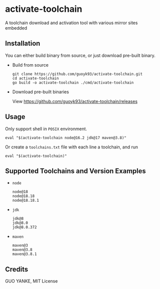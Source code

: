 # activate-toolchain

A toolchain download and activation tool with various mirror sites embedded

## Installation

You can either build binary from source, or just download pre-built binary.

* Build from source

    ```shell
   git clone https://github.com/guoyk93/activate-toolchain.git
   cd activate-toolchain
   go build -o activate-toolchain ./cmd/activate-toolchain
    ```

* Download pre-built binaries

  View <https://github.com/guoyk93/activate-toolchain/releases>

## Usage

Only support shell in `POSIX` environment.

```shell
eval "$(activate-toolchain node@16.2 jdk@17 maven@3.8)"
```

Or create a `toolchains.txt` file with each line a toolchain, and run

```shell
eval "$(activate-toolchain)"
```

## Supported Toolchains and Version Examples

* `node`

  ```
  node@18
  node@18.18
  node@18.18.1
  ```

* `jdk`

  ```
  jdk@8
  jdk@8.0
  jdk@8.0.372
  ```

* `maven`

  ```
  maven@3
  maven@3.8
  maven@3.8.1
  ```

## Credits

GUO YANKE, MIT License

